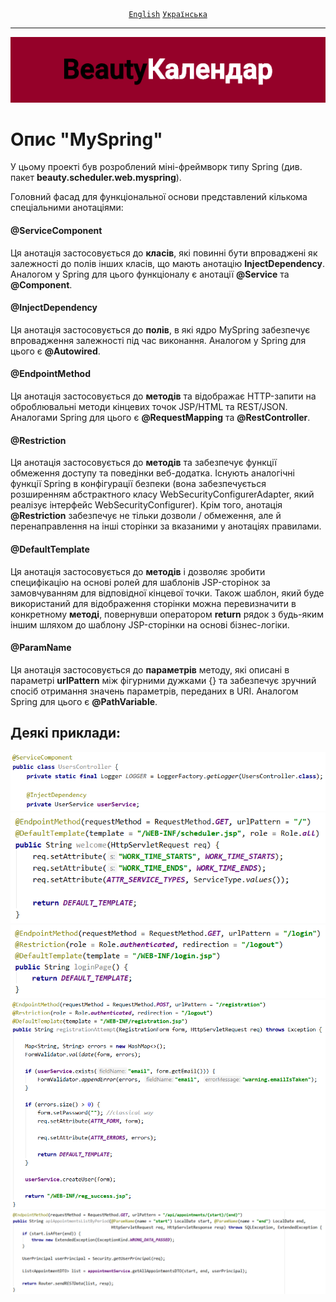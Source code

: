 <div align="center">
	<a href="https://github.com/VictorHilonenko/ServletProject/blob/master/src/main/java/beauty/scheduler/web/myspring/README.MD"><code>English</code></a>
	<a href="https://github.com/VictorHilonenko/ServletProject/blob/master/src/main/java/beauty/scheduler/web/myspring/README_uk.MD"><code>Українська</code></a>
</div>
<hr>
<div align="center">
	<img src="https://github.com/VictorHilonenko/ServletProject/raw/master/src/main/webapp/images/logo_uk.png">
</div>


# Опис "MySpring"

У цьому проекті був розроблений міні-фреймворк типу Spring (див. пакет **beauty.scheduler.web.myspring**).

Головний фасад для функціональної основи представлений кількома спеціальними анотаціями:

#### @ServiceComponent
Ця анотація застосовується до **класів**, які повинні бути впроваджені як залежності до полів інших класів, що мають анотацію **InjectDependency**.
Аналогом у Spring для цього функціоналу є анотації **@Service** та **@Component**.

#### @InjectDependency
Ця анотація застосовується до **полів**, в які ядро MySpring забезпечує впровадження залежності під час виконання.
Аналогом у Spring для цього є **@Autowired**.

#### @EndpointMethod
Ця анотація застосовується до **методів** та відображає HTTP-запити на оброблювальні методи кінцевих точок JSP/HTML та REST/JSON.
Аналогами Spring для цього є **@RequestMapping** та **@RestController**.

#### @Restriction
Ця анотація застосовується до **методів** та забезпечує функції обмеження доступу та поведінки веб-додатка.
Існують аналогічні функції Spring в конфігурації безпеки (вона забезпечується розширенням абстрактного класу WebSecurityConfigurerAdapter, який реалізує інтерфейс WebSecurityConfigurer).
Крім того, анотація **@Restriction** забезпечує не тільки дозволи / обмеження, але й перенаправлення на інші сторінки за вказаними у анотаціях правилами.

#### @DefaultTemplate
Ця анотація застосовується до **методів** і дозволяє зробити специфікацію на основі ролей для шаблонів JSP-сторінок за замовчуванням для відповідної кінцевої точки.
Також шаблон, який буде використаний для відображення сторінки можна перевизначити в конкретному **методі**, повернувши оператором **return** рядок з будь-яким іншим шляхом до шаблону JSP-сторінки на основі бізнес-логіки.

#### @ParamName
Ця анотація застосовується до **параметрів** методу, які описані в параметрі **urlPattern** між фігурними дужками {} та забезпечує зручний спосіб отримання значень параметрів, переданих в URI.
Аналогом Spring для цього є **@PathVariable**.

## Деякі приклади:

<div align="center">
	<img src="https://raw.githubusercontent.com/VictorHilonenko/ServletProject/master/src/main/webapp/images/example1.png">
</div>
<div align="center">
	<img src="https://raw.githubusercontent.com/VictorHilonenko/ServletProject/master/src/main/webapp/images/example2.png">
</div>
<div align="center">
	<img src="https://raw.githubusercontent.com/VictorHilonenko/ServletProject/master/src/main/webapp/images/example3.png">
</div>
<div align="center">
	<img src="https://raw.githubusercontent.com/VictorHilonenko/ServletProject/master/src/main/webapp/images/example4.png">
</div>
<div align="center">
	<img src="https://raw.githubusercontent.com/VictorHilonenko/ServletProject/master/src/main/webapp/images/example5.png">
</div>